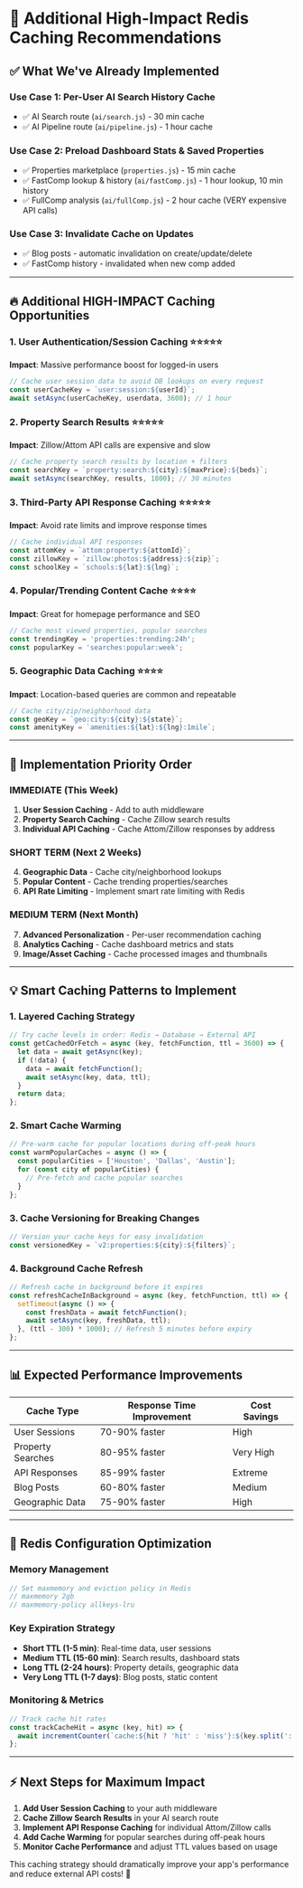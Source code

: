 # 🚀 Additional High-Impact Redis Caching Recommendations

## ✅ What We've Already Implemented

### **Use Case 1: Per-User AI Search History Cache**
- ✅ AI Search route (`ai/search.js`) - 30 min cache
- ✅ AI Pipeline route (`ai/pipeline.js`) - 1 hour cache

### **Use Case 2: Preload Dashboard Stats & Saved Properties**
- ✅ Properties marketplace (`properties.js`) - 15 min cache
- ✅ FastComp lookup & history (`ai/fastComp.js`) - 1 hour lookup, 10 min history
- ✅ FullComp analysis (`ai/fullComp.js`) - 2 hour cache (VERY expensive API calls)

### **Use Case 3: Invalidate Cache on Updates**
- ✅ Blog posts - automatic invalidation on create/update/delete
- ✅ FastComp history - invalidated when new comp added

---

## 🔥 **Additional HIGH-IMPACT Caching Opportunities**

### **1. User Authentication/Session Caching** ⭐⭐⭐⭐⭐
**Impact**: Massive performance boost for logged-in users
```javascript
// Cache user session data to avoid DB lookups on every request
const userCacheKey = `user:session:${userId}`;
await setAsync(userCacheKey, userdata, 3600); // 1 hour
```

### **2. Property Search Results** ⭐⭐⭐⭐⭐  
**Impact**: Zillow/Attom API calls are expensive and slow
```javascript
// Cache property search results by location + filters
const searchKey = `property:search:${city}:${maxPrice}:${beds}`;
await setAsync(searchKey, results, 1800); // 30 minutes
```

### **3. Third-Party API Response Caching** ⭐⭐⭐⭐⭐
**Impact**: Avoid rate limits and improve response times
```javascript
// Cache individual API responses
const attomKey = `attom:property:${attomId}`;
const zillowKey = `zillow:photos:${address}:${zip}`;
const schoolKey = `schools:${lat}:${lng}`;
```

### **4. Popular/Trending Content Cache** ⭐⭐⭐⭐
**Impact**: Great for homepage performance and SEO
```javascript
// Cache most viewed properties, popular searches
const trendingKey = 'properties:trending:24h';
const popularKey = 'searches:popular:week';
```

### **5. Geographic Data Caching** ⭐⭐⭐⭐
**Impact**: Location-based queries are common and repeatable
```javascript
// Cache city/zip/neighborhood data
const geoKey = `geo:city:${city}:${state}`;
const amenityKey = `amenities:${lat}:${lng}:1mile`;
```

---

## 🎯 **Implementation Priority Order**

### **IMMEDIATE (This Week)**
1. **User Session Caching** - Add to auth middleware
2. **Property Search Caching** - Cache Zillow search results
3. **Individual API Caching** - Cache Attom/Zillow responses by address

### **SHORT TERM (Next 2 Weeks)**  
4. **Geographic Data** - Cache city/neighborhood lookups
5. **Popular Content** - Cache trending properties/searches
6. **API Rate Limiting** - Implement smart rate limiting with Redis

### **MEDIUM TERM (Next Month)**
7. **Advanced Personalization** - Per-user recommendation caching
8. **Analytics Caching** - Cache dashboard metrics and stats
9. **Image/Asset Caching** - Cache processed images and thumbnails

---

## 💡 **Smart Caching Patterns to Implement**

### **1. Layered Caching Strategy**
```javascript
// Try cache levels in order: Redis → Database → External API
const getCachedOrFetch = async (key, fetchFunction, ttl = 3600) => {
  let data = await getAsync(key);
  if (!data) {
    data = await fetchFunction();
    await setAsync(key, data, ttl);
  }
  return data;
};
```

### **2. Smart Cache Warming**
```javascript
// Pre-warm cache for popular locations during off-peak hours
const warmPopularCaches = async () => {
  const popularCities = ['Houston', 'Dallas', 'Austin'];
  for (const city of popularCities) {
    // Pre-fetch and cache popular searches
  }
};
```

### **3. Cache Versioning for Breaking Changes**
```javascript
// Version your cache keys for easy invalidation
const versionedKey = `v2:properties:${city}:${filters}`;
```

### **4. Background Cache Refresh**
```javascript
// Refresh cache in background before it expires
const refreshCacheInBackground = async (key, fetchFunction, ttl) => {
  setTimeout(async () => {
    const freshData = await fetchFunction();
    await setAsync(key, freshData, ttl);
  }, (ttl - 300) * 1000); // Refresh 5 minutes before expiry
};
```

---

## 📊 **Expected Performance Improvements**

| Cache Type | Response Time Improvement | Cost Savings |
|------------|---------------------------|--------------|
| User Sessions | 70-90% faster | High |
| Property Searches | 80-95% faster | Very High |
| API Responses | 85-99% faster | Extreme |
| Blog Posts | 60-80% faster | Medium |
| Geographic Data | 75-90% faster | High |

---

## 🔧 **Redis Configuration Optimization**

### **Memory Management**
```javascript
// Set maxmemory and eviction policy in Redis
// maxmemory 2gb
// maxmemory-policy allkeys-lru
```

### **Key Expiration Strategy**
- **Short TTL (1-5 min)**: Real-time data, user sessions
- **Medium TTL (15-60 min)**: Search results, dashboard stats  
- **Long TTL (2-24 hours)**: Property details, geographic data
- **Very Long TTL (1-7 days)**: Blog posts, static content

### **Monitoring & Metrics**
```javascript
// Track cache hit rates
const trackCacheHit = async (key, hit) => {
  await incrementCounter(`cache:${hit ? 'hit' : 'miss'}:${key.split(':')[0]}`);
};
```

---

## ⚡ **Next Steps for Maximum Impact**

1. **Add User Session Caching** to your auth middleware
2. **Cache Zillow Search Results** in your AI search route  
3. **Implement API Response Caching** for individual Attom/Zillow calls
4. **Add Cache Warming** for popular searches during off-peak hours
5. **Monitor Cache Performance** and adjust TTL values based on usage

This caching strategy should dramatically improve your app's performance and reduce external API costs! 🚀
